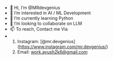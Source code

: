 - 👋 Hi, I’m @MRdevgenius
- 👀 I’m interested in AI / ML Development
- 🌱 I’m currently learning Python
- 💞️ I’m looking to collaborate on LLM
- 📫 To reach, Contact me Via
- 1. Instagram: [@mr.devgenius]
                (https://www.instagram.com/mr.devgenius/)
  2. Email: work.ayush2k6@gmail.com

<!---
MRdevgenius/MyIntro is a ✨ special ✨ repository because its `README.md` (this file) appears on your GitHub profile.
You can click the Preview link to take a look at your changes.
--->
